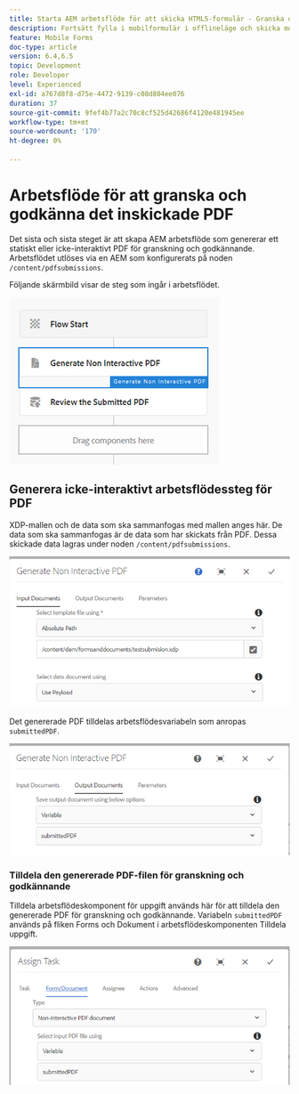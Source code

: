 ```yaml
---
title: Starta AEM arbetsflöde för att skicka HTML5-formulär - Granska och godkänn PDF
description: Fortsätt fylla i mobilformulär i offlineläge och skicka mobilformulär för att aktivera AEM arbetsflöde
feature: Mobile Forms
doc-type: article
version: 6.4,6.5
topic: Development
role: Developer
level: Experienced
exl-id: a767d8f8-d75e-4472-9139-c08d804ee076
duration: 37
source-git-commit: 9fef4b77a2c70c8cf525d42686f4120e481945ee
workflow-type: tm+mt
source-wordcount: '170'
ht-degree: 0%

---
```


# Arbetsflöde för att granska och godkänna det inskickade PDF

Det sista och sista steget är att skapa AEM arbetsflöde som genererar ett statiskt eller icke-interaktivt PDF för granskning och godkännande. Arbetsflödet utlöses via en AEM som konfigurerats på noden `/content/pdfsubmissions`.

Följande skärmbild visar de steg som ingår i arbetsflödet.

![arbetsflöde](assets/workflow.PNG)

## Generera icke-interaktivt arbetsflödessteg för PDF

XDP-mallen och de data som ska sammanfogas med mallen anges här. De data som ska sammanfogas är de data som har skickats från PDF. Dessa skickade data lagras under noden `/content/pdfsubmissions`.

![arbetsflöde](assets/generate-pdf1.PNG)

Det genererade PDF tilldelas arbetsflödesvariabeln som anropas `submittedPDF`.

![arbetsflöde](assets/generate-pdf2.PNG)

### Tilldela den genererade PDF-filen för granskning och godkännande

Tilldela arbetsflödeskomponent för uppgift används här för att tilldela den genererade PDF för granskning och godkännande. Variabeln `submittedPDF` används på fliken Forms och Dokument i arbetsflödeskomponenten Tilldela uppgift.

![arbetsflöde](assets/assign-task.PNG)
